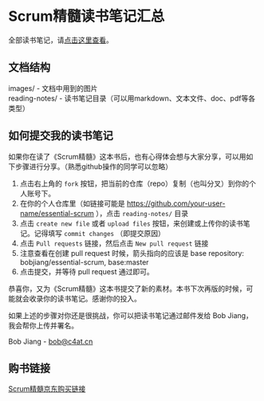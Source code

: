 # Scrum精髓读书笔记汇总
全部读书笔记，请[点击这里查看](https://github.com/bobjiang/essential-scrum/tree/master/reading-notes)。

## 文档结构

images/ - 文档中用到的图片  
reading-notes/ - 读书笔记目录（可以用markdown、文本文件、doc、pdf等各类型）

## 如何提交我的读书笔记

如果你在读了《Scrum精髓》这本书后，也有心得体会想与大家分享，可以用如下步骤进行分享。（熟悉github操作的同学可以忽略）

1. 点击右上角的 `fork` 按钮，把当前的仓库（repo）复制（也叫分叉）到你的个人账号下。
2. 在你的个人仓库里（如链接可能是 https://github.com/your-user-name/essential-scrum ），点击 `reading-notes/` 目录
3. 点击 `create new file` 或者 `upload files` 按钮，来创建或上传你的读书笔记。记得填写 `commit changes` （即提交原因）
4. 点击 `Pull requests` 链接，然后点击 `New pull request` 链接
5. 注意查看在创建 pull request 时候，箭头指向的应该是 base repository: bobjiang/essential-scrum, base:master
6. 点击提交，并等待 pull request 通过即可。

恭喜你，又为《Scrum精髓》这本书提交了新的素材。本书下次再版的时候，可能就会收录你的读书笔记。感谢你的投入。

如果上述的步骤对你还是很挑战，你可以把读书笔记通过邮件发给 Bob Jiang，我会帮你上传并署名。

Bob Jiang - bob@c4at.cn

## 购书链接

[Scrum精髓京东购买链接](https://item.jd.com/11462889.html)